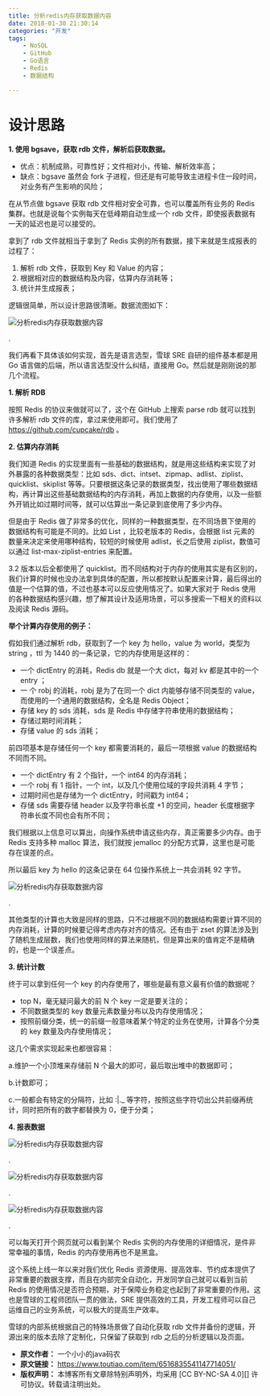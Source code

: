 ```yaml
---
title: 分析redis内存获取数据内容
date: 2018-01-30 21:30:14
categories: "开发"
tags:
	- NoSQL
	- GitHub
	- Go语言
	- Redis
	- 数据结构

---
```


# 设计思路 #

**1. 使用 bgsave，获取 rdb 文件，解析后获取数据。**

 *  优点：机制成熟，可靠性好；文件相对小，传输、解析效率高；
 *  缺点：bgsave 虽然会 fork 子进程，但还是有可能导致主进程卡住一段时间，对业务有产生影响的风险；

在从节点做 bgsave 获取 rdb 文件相对安全可靠，也可以覆盖所有业务的 Redis 集群。也就是说每个实例每天在低峰期自动生成一个 rdb 文件，即使报表数据有一天的延迟也是可以接受的。

拿到了 rdb 文件就相当于拿到了 Redis 实例的所有数据，接下来就是生成报表的过程了：

1.  解析 rdb 文件，获取到 Key 和 Value 的内容；
2.  根据相对应的数据结构及内容，估算内存消耗等；
3.  统计并生成报表；

逻辑很简单，所以设计思路很清晰。数据流图如下：

![分析redis内存获取数据内容][redis]

.

我们再看下具体该如何实现，首先是语言选型，雪球 SRE 自研的组件基本都是用 Go 语言做的后端，所以语言选型没什么纠结，直接用 Go。然后就是刚刚说的那几个流程。

**1. 解析 RDB**

按照 Redis 的协议来做就可以了，这个在 GitHub 上搜索 parse rdb 就可以找到许多解析 rdb 文件的库，拿过来使用即可。我们使用了 https://github.com/cupcake/rdb 。

**2. 估算内存消耗**

我们知道 Redis 的实现里面有一些基础的数据结构，就是用这些结构来实现了对外暴露的各种数据类型：比如 sds、dict、intset、zipmap、adlist、ziplist、quicklist、skiplist 等等。只要根据这条记录的数据类型，找出使用了哪些数据结构，再计算出这些基础数据结构的内存消耗，再加上数据的内存使用，以及一些额外开销比如过期时间等，就可以估算出一条记录到底使用了多少内存。

但是由于 Redis 做了非常多的优化，同样的一种数据类型，在不同场景下使用的数据结构有可能是不同的。比如 List ，比较老版本的 Redis，会根据 list 元素的数量来决定来使用哪种结构，较短的时候使用 adlist，长之后使用 ziplist，数值可以通过 list-max-ziplist-entries 来配置。

3.2 版本以后全都使用了 quicklist。而不同结构对于内存的使用其实是有区别的，我们计算的时候也没办法拿到具体的配置，所以都按默认配置来计算，最后得出的值是一个估算的值，不过也基本可以反应使用情况了。如果大家对于 Redis 使用的各种数据结构感兴趣，想了解其设计及适用场景，可以多搜索一下相关的资料以及阅读 Redis 源码。

**举个计算内存使用的例子：**

假如我们通过解析 rdb，获取到了一个 key 为 hello，value 为 world，类型为 string ，ttl 为 1440 的一条记录，它的内存使用是这样的：

 *  一个 dictEntry 的消耗，Redis db 就是一个大 dict，每对 kv 都是其中的一个 entry ；
 *  一 个 robj 的消耗，robj 是为了在同一个 dict 内能够存储不同类型的 value，而使用的一个通用的数据结构，全名是 Redis Object；
 *  存储 key 的 sds 消耗，sds 是 Redis 中存储字符串使用的数据结构；
 *  存储过期时间消耗；
 *  存储 value 的 sds 消耗；

前四项基本是存储任何一个 key 都需要消耗的，最后一项根据 value 的数据结构不同而不同。

 *  一个 dictEntry 有 2 个指针，一个 int64 的内存消耗；
 *  一个 robj 有 1 指针，一个 int，以及几个使用位域的字段共消耗 4 字节；
 *  过期时间也是存储为一个 dictEntry，时间戳为 int64；
 *  存储 sds 需要存储 header 以及字符串长度 +1 的空间，header 长度根据字符串长度不同也会有所不同；

我们根据以上信息可以算出，向操作系统申请这些内存，真正需要多少内存。由于 Redis 支持多种 malloc 算法，我们就按 jemalloc 的分配方式算，这里也是可能存在误差的点。

所以最后 key 为 hello 的这条记录在 64 位操作系统上一共会消耗 92 字节。

![分析redis内存获取数据内容][redis 1]

.

其他类型的计算也大致是同样的思路，只不过根据不同的数据结构需要计算不同的内存消耗，计算的时候要记得考虑内存对齐的情况。还有由于 zset 的算法涉及到了随机生成层数，我们也使用同样的算法来随机，但是算出来的值肯定不是精确的，也是一个误差点。

**3. 统计计数**

终于可以拿到任何一个 key 的内存使用了，哪些是最有意义最有价值的数据呢？

 *  top N，毫无疑问最大的前 N 个 key 一定是要关注的；
 *  不同数据类型的 key 数量元素数量分布以及内存使用情况；
 *  按照前缀分类，统一的前缀一般意味着某个特定的业务在使用，计算各个分类的 key 数量及内存使用情况；

这几个需求实现起来也都很容易：

a.维护一个小顶堆来存储前 N 个最大的即可，最后取出堆中的数据即可；

b.计数即可；

c.一般都会有特定的分隔符，比如 :|.\_ 等字符，按照这些字符切出公共前缀再统计，同时把所有的数字都替换为 0，便于分类；

**4. 报表数据**

![分析redis内存获取数据内容][redis 2]

.

![分析redis内存获取数据内容][redis 3]

.

![分析redis内存获取数据内容][redis 4]

.

可以每天打开个网页就可以看到某个 Redis 实例的内存使用的详细情况，是件非常幸福的事情，Redis 的内存使用再也不是黑盒。

这个系统上线一年以来对我们优化 Redis 资源使用、提高效率、节约成本提供了非常重要的数据支撑，而且在内部完全自动化，开发同学自己就可以看到当前 Redis 的使用情况是否符合预期，对于保障业务稳定也起到了非常重要的作用。这也是雪球的工程师团队一贯的做法，SRE 提供高效的工具，开发工程师可以自己运维自己的业务系统，可以极大的提高生产效率。

雪球的内部系统根据自己的特殊场景做了自动化获取 rdb 文件并备份的逻辑，开源出来的版本去除了定制化，只保留了获取到 rdb 之后的分析逻辑以及页面。


[redis]: /pro/os/crawler/EAYJ-B2RJ-EZYR.jpg
[redis 1]: /pro/os/crawler/A7ZI-A3BJ-NA2M.jpg
[redis 2]: /pro/os/crawler/NMRV-VNIE-U6VI.jpg
[redis 3]: /pro/os/crawler/YEVI-ZUFJ-EIIU.jpg
[redis 4]: /pro/os/crawler/UQNU-U3IE-FEVU.jpg
 *  **原文作者：** 一个小小的java码农
 *  **原文链接：** https://www.toutiao.com/item/6516835541147714051/
 *  **版权声明：** 本博客所有文章除特别声明外，均采用 [CC BY-NC-SA 4.0][] 许可协议。转载请注明出处。
